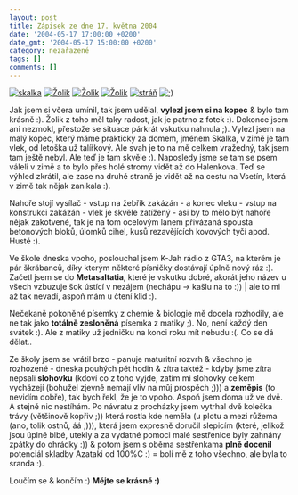 ```yaml
---
layout: post
title: Zápisek ze dne 17. května 2004
date: '2004-05-17 17:00:00 +0200'
date_gmt: '2004-05-17 15:00:00 +0200'
category: nezařazené
tags: []
comments: []
---
```

<div >  <a href="%base_url%/assets/old-images/kopec.jpg"><img alt="skalka" src="%base_url%/assets/old-images/kopec.jpg"></a>  <a href="%base_url%/assets/old-images/zolik2.jpg"><img alt="Žolik" src="%base_url%/assets/old-images/zolik2.jpg"></a>  <a href="%base_url%/assets/old-images/zolik3.jpg"><img alt="Žolik" src="%base_url%/assets/old-images/zolik3.jpg"></a>  <a href="%base_url%/assets/old-images/zolik4.jpg"><img alt="Žolik" src="%base_url%/assets/old-images/zolik4.jpg"></a>  <a href="%base_url%/assets/old-images/stran.jpg"><img alt="stráň" src="%base_url%/assets/old-images/stran.jpg"></a>  <a href="%base_url%/assets/old-images/kytinka4.jpg"><img alt=":)" src="%base_url%/assets/old-images/kytinka4.jpg"></a>  </div>
<p>Jak jsem si včera umínil, tak jsem udělal, <strong>vylezl jsem si na kopec</strong> &amp; bylo tam krásně :). Žolik z toho měl taky radost,  jak je patrno z fotek :). Dokonce jsem ani nezmokl, přestože se situace párkrát vskutku nahnula ;). Vylezl jsem  na malý kopec, který máme prakticky za domem, jménem Skalka, v zimě je tam vlek, od letoška už talířkový. Ale svah  je to na mě celkem vražedný, tak jsem tam ještě nebyl. Ale teď je tam skvěle :). Naposledy jsme se tam se psem  váleli v zimě a to bylo přes holé stromy vidět až do Halenkova. Teď se výhled zkrátil, ale zase na druhé straně je  vidět až na cestu na Vsetín, která v zimě tak nějak zanikala :).</p>
<p>Nahoře stojí vysílač - vstup na žebřík zakázán - a konec vleku - vstup na konstrukci zakázán - vlek je skvěle  zatížený - asi by to mělo být nahoře nějak zakotvené, tak je na tom ocelovým lanem přivázaná spousta betonových  bloků, úlomků cihel, kusů rezavějících kovových tyčí apod. Husté :).</p>
<p>Ve škole dneska vpoho, poslouchal jsem K-Jah rádio z GTA3, na kterém je pár škrábanců, díky kterým některé písničky  dostávají úplně nový ráz :). Začetl jsem se do <strong>Metasaltatia</strong>, které je vskutku dobré, akorát jeho název u všech  vzbuzuje šok ústící v nezájem (nechápu &rarr; kašlu na to :)) | ale to mi až tak nevadí, aspoň mám u čtení klid :).</p>
<p>Nečekaně pokoněné písemky z chemie &amp; biologie mě docela rozhodily, ale ne tak jako <strong>totálně zesloněná</strong>  písemka z matiky ;). No, není každý den svátek :). Ale z matiky už jedničku na konci roku mít nebudu :(. Co se dá  dělat..</p>
<p>Ze školy jsem se vrátil brzo - panuje maturitní rozvrh &amp; všechno je rozhozené - dneska pouhých pět hodin  &amp; zítra taktéž - kdyby jsme zítra nepsali <strong>slohovku</strong> (kdoví co z toho vyjde, zatím mi slohovky celkem vycházejí (bohužel  zjevně nemají vliv na můj prospěch ;))) a <strong>zeměpis</strong> (to nevidím dobře), tak bych řekl, že je to  vpoho. Aspoň jsem doma už ve dvě. A stejně nic nestíhám. Po návratu z procházky jsem vytrhal dvě kolečka trávy (většinově kopřiv ;))  která rostla kde neměla (u plotu a mezi růžema (ano, tolik ostnů, áá ;))), která jsem expresně doručil slepicím  (které, jelikož jsou úplně blbé, utekly a za vydatné pomoci malé sestřenice byly zahnány zpátky do ohrádky :))  &amp; potom jsem s oběma sestřenkama <strong>plně docenil</strong> potenciál skladby Azataki od 100%C :) = bolí mě z toho všechno,  ale byla to sranda :).</p>
<p>Loučím se &amp; končím :) <strong>Mějte se krásně :)</strong></p>
